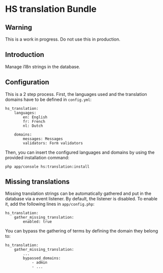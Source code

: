 # HS translation Bundle

## Warning

This is a work in progress. Do not use this in production.

## Introduction

Manage i18n strings in the database.

## Configuration

This is a 2 step process. First, the languages used and the translation domains have to be defined in `config.yml`:
```
hs_translation:
    languages:
        en: English
        fr: French
        nl: Dutch

    domains:
        messages: Messages
        validators: Form validators
```

Then, you can insert the configured languages and domains by using the provided installation command:
```
php app/console hs:translation:install
```

## Missing translations

Missing translation strings can be automatically gathered and put in the database via a event listener.
By default, the listener is disabled. To enable it, add the following lines in `app/config.php`:
```
hs_translation:
    gather_missing_translation:
        enabled: true
```

You can bypass the gathering of terms by defining the domain they belong to:
```
hs_translation:
    gather_missing_translation:
        ...
        bypassed_domains:
            - admin
            - ...
```